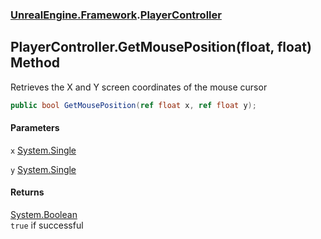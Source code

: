 ### [UnrealEngine.Framework](UnrealEngine_Framework.md 'UnrealEngine.Framework').[PlayerController](PlayerController.md 'UnrealEngine.Framework.PlayerController')
## PlayerController.GetMousePosition(float, float) Method
Retrieves the X and Y screen coordinates of the mouse cursor  
```csharp
public bool GetMousePosition(ref float x, ref float y);
```
#### Parameters
<a name='UnrealEngine_Framework_PlayerController_GetMousePosition(float_float)_x'></a>
`x` [System.Single](https://docs.microsoft.com/en-us/dotnet/api/System.Single 'System.Single')  
  
<a name='UnrealEngine_Framework_PlayerController_GetMousePosition(float_float)_y'></a>
`y` [System.Single](https://docs.microsoft.com/en-us/dotnet/api/System.Single 'System.Single')  
  
#### Returns
[System.Boolean](https://docs.microsoft.com/en-us/dotnet/api/System.Boolean 'System.Boolean')  
`true` if successful
